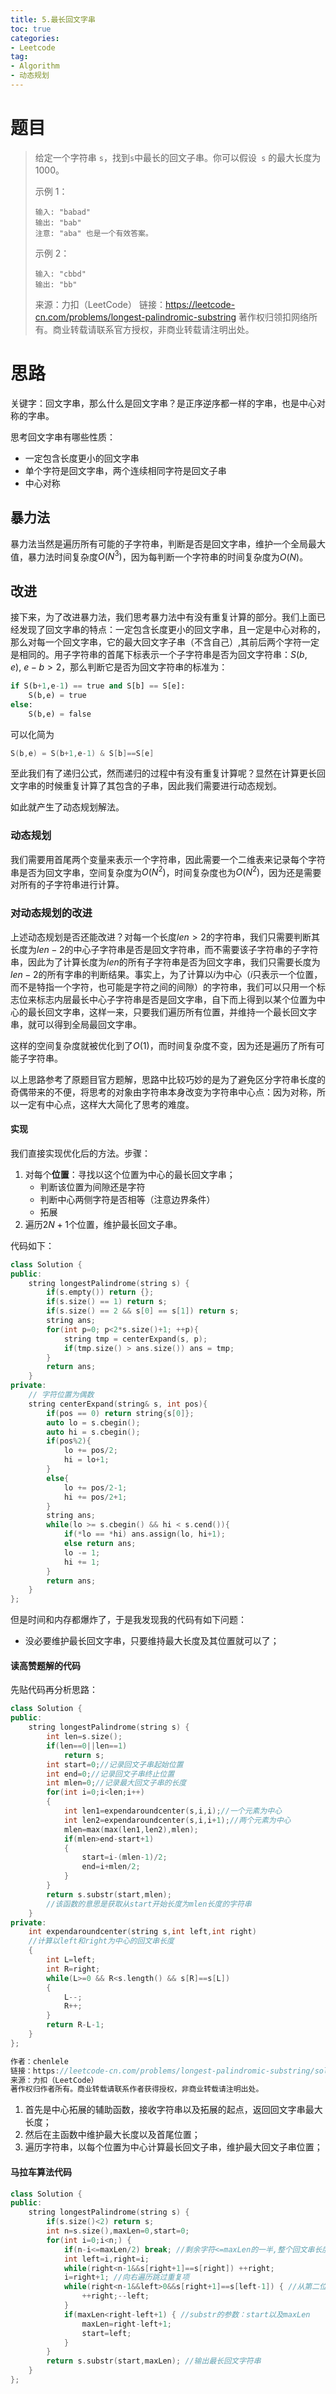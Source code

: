 ```yaml
---
title: 5.最长回文字串
toc: true
categories:
- Leetcode
tag: 
- Algorithm
- 动态规划
---
```


# 题目
> 给定一个字符串 `s`，找到` s `中最长的回文子串。你可以假设` s` 的最大长度为 1000。
>
> 示例 1：
>
> ```
> 输入: "babad"
> 输出: "bab"
> 注意: "aba" 也是一个有效答案。
> ```
>
>
> 示例 2：
>
> ```
> 输入: "cbbd"
> 输出: "bb"
> ```
>
> 来源：力扣（LeetCode）
> 链接：https://leetcode-cn.com/problems/longest-palindromic-substring
> 著作权归领扣网络所有。商业转载请联系官方授权，非商业转载请注明出处。

# 思路

关键字：回文字串，那么什么是回文字串？是正序逆序都一样的字串，也是中心对称的字串。

思考回文字串有哪些性质：

- 一定包含长度更小的回文字串
- 单个字符是回文字串，两个连续相同字符是回文子串
- 中心对称

## 暴力法

暴力法当然是遍历所有可能的子字符串，判断是否是回文字串，维护一个全局最大值，暴力法时间复杂度$O(N^3)$，因为每判断一个字符串的时间复杂度为$O(N)$。

## 改进

接下来，为了改进暴力法，我们思考暴力法中有没有重复计算的部分。我们上面已经发现了回文字串的特点：一定包含长度更小的回文字串，且一定是中心对称的，那么对每一个回文字串，它的最大回文字子串（不含自己）,其前后两个字符一定是相同的。用子字符串的首尾下标表示一个子字符串是否为回文字符串：$S(b,e),~e-b>2$，那么判断它是否为回文字符串的标准为：

```python
if S(b+1,e-1) == true and S[b] == S[e]:
	S(b,e) = true
else:
    S(b,e) = false
```

可以化简为

```c++
S(b,e) = S(b+1,e-1) & S[b]==S[e]
```

至此我们有了递归公式，然而递归的过程中有没有重复计算呢？显然在计算更长回文字串的时候重复计算了其包含的子串，因此我们需要进行动态规划。

如此就产生了动态规划解法。

### 动态规划

我们需要用首尾两个变量来表示一个字符串，因此需要一个二维表来记录每个字符串是否为回文字串，空间复杂度为$O(N^2)$，时间复杂度也为$O(N^2)$，因为还是需要对所有的子字符串进行计算。

### 对动态规划的改进

上述动态规划是否还能改进？对每一个长度$len>2$的字符串，我们只需要判断其长度为$len-2$的中心子字符串是否是回文字符串，而不需要该子字符串的子字符串，因此为了计算长度为$len$的所有子字符串是否为回文字串，我们只需要长度为$len-2$的所有字串的判断结果。事实上，为了计算以$i$为中心（$i$只表示一个位置，而不是特指一个字符，也可能是字符之间的间隙）的字符串，我们可以只用一个标志位来标志内层最长中心子字符串是否是回文字串，自下而上得到以某个位置为中心的最长回文字串，这样一来，只要我们遍历所有位置，并维持一个最长回文字串，就可以得到全局最回文字串。

这样的空间复杂度就被优化到了$O(1)$，而时间复杂度不变，因为还是遍历了所有可能子字符串。

以上思路参考了原题目官方题解，思路中比较巧妙的是为了避免区分字符串长度的奇偶带来的不便，将思考的对象由字符串本身改变为字符串中心点：因为对称，所以一定有中心点，这样大大简化了思考的难度。

#### 实现

我们直接实现优化后的方法。步骤：

1. 对每个**位置**：寻找以这个位置为中心的最长回文字串；
   - 判断该位置为间隙还是字符
   - 判断中心两侧字符是否相等（注意边界条件）
   - 拓展
2. 遍历$2N+1$个位置，维护最长回文子串。

代码如下：

```c++
class Solution {
public:
    string longestPalindrome(string s) {
        if(s.empty()) return {};
        if(s.size() == 1) return s;
        if(s.size() == 2 && s[0] == s[1]) return s;
        string ans;
        for(int p=0; p<2*s.size()+1; ++p){
            string tmp = centerExpand(s, p);
            if(tmp.size() > ans.size()) ans = tmp;
        }
        return ans;
    }
private:
    // 字符位置为偶数
    string centerExpand(string& s, int pos){
        if(pos == 0) return string{s[0]};
        auto lo = s.cbegin();
        auto hi = s.cbegin();
        if(pos%2){
            lo += pos/2;
            hi = lo+1;
        }
        else{
            lo += pos/2-1;
            hi += pos/2+1;
        }
        string ans;
        while(lo >= s.cbegin() && hi < s.cend()){
            if(*lo == *hi) ans.assign(lo, hi+1);
            else return ans;
            lo -= 1;
            hi += 1;
        }
        return ans;
    }
};
```

但是时间和内存都爆炸了，于是我发现我的代码有如下问题：

- 没必要维护最长回文字串，只要维持最大长度及其位置就可以了；

#### 读高赞题解的代码

先贴代码再分析思路：

```c++
class Solution {
public:
    string longestPalindrome(string s) {
        int len=s.size();
        if(len==0||len==1)
            return s;
        int start=0;//记录回文子串起始位置
        int end=0;//记录回文子串终止位置
        int mlen=0;//记录最大回文子串的长度
        for(int i=0;i<len;i++)
        {
            int len1=expendaroundcenter(s,i,i);//一个元素为中心
            int len2=expendaroundcenter(s,i,i+1);//两个元素为中心
            mlen=max(max(len1,len2),mlen);
            if(mlen>end-start+1)
            {
                start=i-(mlen-1)/2;
                end=i+mlen/2;
            }
        }
        return s.substr(start,mlen);
        //该函数的意思是获取从start开始长度为mlen长度的字符串
    }
private:
    int expendaroundcenter(string s,int left,int right)
    //计算以left和right为中心的回文串长度
    {
        int L=left;
        int R=right;
        while(L>=0 && R<s.length() && s[R]==s[L])
        {
            L--;
            R++;
        }
        return R-L-1;
    }
};

作者：chenlele
链接：https://leetcode-cn.com/problems/longest-palindromic-substring/solution/zui-chang-hui-wen-zi-chuan-c-by-gpe3dbjds1/
来源：力扣（LeetCode）
著作权归作者所有。商业转载请联系作者获得授权，非商业转载请注明出处。
```

1. 首先是中心拓展的辅助函数，接收字符串以及拓展的起点，返回回文字串最大长度；
2. 然后在主函数中维护最大长度以及首尾位置；
3. 遍历字符串，以每个位置为中心计算最长回文子串，维护最大回文子串位置；

#### 马拉车算法代码

```c++
class Solution {
public:
    string longestPalindrome(string s) {
        if(s.size()<2) return s;
        int n=s.size(),maxLen=0,start=0;
        for(int i=0;i<n;) {
            if(n-i<=maxLen/2) break; //剩余字符<=maxLen的一半,整个回文串长度最多maxLen
            int left=i,right=i;
            while(right<n-1&&s[right+1]==s[right]) ++right;
            i=right+1; //向右遍历跳过重复项
            while(right<n-1&&left>0&&s[right+1]==s[left-1]) { //从第二位开始，由中心向两边扩散
                ++right;--left;
            }
            if(maxLen<right-left+1) { //substr的参数：start以及maxLen
                maxLen=right-left+1;
                start=left;
            }
        }
        return s.substr(start,maxLen); //输出最长回文字符串
    }
};
```

